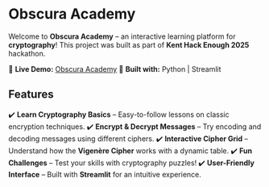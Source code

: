 # Obscura Academy

Welcome to **Obscura Academy** – an interactive learning platform for **cryptography**!
This project was built as part of **Kent Hack Enough 2025** hackathon.

🔗 **Live Demo:** [Obscura Academy](https://obscura-academy.streamlit.app/)
🚀 **Built with:** Python | Streamlit

## Features
✔️ **Learn Cryptography Basics** – Easy-to-follow lessons on classic encryption techniques.
✔️ **Encrypt & Decrypt Messages** – Try encoding and decoding messages using different ciphers.
✔️ **Interactive Cipher Grid** – Understand how the **Vigenère Cipher** works with a dynamic table.
✔️ **Fun Challenges** – Test your skills with cryptography puzzles!
✔️ **User-Friendly Interface** – Built with **Streamlit** for an intuitive experience.
